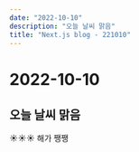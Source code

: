 ```yaml
---
date: "2022-10-10"
description: "오늘 날씨 맑음"
title: "Next.js blog - 221010"
---
```


# 2022-10-10

## 오늘 날씨 맑음

☀️☀️☀️ 해가 쨍쨍
